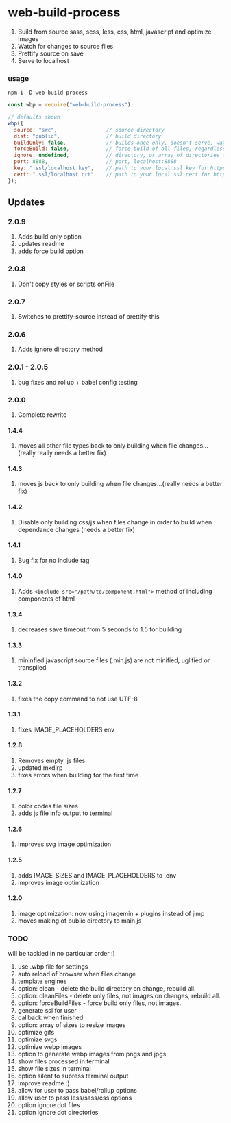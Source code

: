 # web-build-process

1. Build from source sass, scss, less, css, html, javascript and optimize images
2. Watch for changes to source files
3. Prettify source on save
4. Serve to localhost

### usage

`npm i -D web-build-process`

```js
const wbp = require("web-build-process");

// defaults shown
wbp({
  source: "src",                // source directory
  dist: "public",               // build directory
  buildOnly: false,             // builds once only, doesn't serve, watch or prettify
  forceBuild: false,            // force build of all files, regardless if they have changed
  ignore: undefined,            // directory, or array of directories to ignore
  port: 8888,                   // port, localhost:8888
  key: ".ssl/localhost.key",    // path to your local ssl key for https://localhost
  cert: ".ssl/localhost.crt"    // path to your local ssl cert for https://localhost
});
```


## Updates

### 2.0.9

1. Adds build only option
2. updates readme
3. adds force build option

### 2.0.8

1. Don't copy styles or scripts onFile

### 2.0.7

1. Switches to prettify-source instead of prettify-this

### 2.0.6

1. Adds ignore directory method

### 2.0.1 - 2.0.5

1. bug fixes and rollup + babel config testing

### 2.0.0

1. Complete rewrite

#### 1.4.4

1. moves all other file types back to only building when file changes...(really really needs a better fix)

#### 1.4.3

1. moves js back to only building when file changes...(really needs a better fix)

#### 1.4.2

1. Disable only building css/js when files change in order to build when dependance changes (needs a better fix)

#### 1.4.1

1. Bug fix for no include tag

#### 1.4.0

1. Adds `<include src="/path/to/component.html">` method of including components of html

#### 1.3.4

1. decreases save timeout from 5 seconds to 1.5 for building

#### 1.3.3

1. mininfied javascript source files (.min.js) are not minified, uglified or transpiled

#### 1.3.2

1. fixes the copy command to not use UTF-8

#### 1.3.1

1. fixes IMAGE_PLACEHOLDERS env

#### 1.2.8

1. Removes empty .js files
2. updated mkdirp
3. fixes errors when building for the first time

#### 1.2.7

1. color codes file sizes
2. adds js file info output to terminal

#### 1.2.6

1. improves svg image optimization

#### 1.2.5

1. adds IMAGE_SIZES and IMAGE_PLACEHOLDERS to .env
2. improves image optimization

#### 1.2.0

1. image optimization: now using imagemin + plugins instead of jimp
2. moves making of public directory to main.js

### TODO

will be tackled in no particular order :)

1. use .wbp file for settings
2. auto reload of browser when files change
3. template engines
4. option: clean  - delete the build directory on change, rebuild all.
5. option: cleanFiles  - delete only files, not images on changes, rebuild all.
6. option: forceBuildFiles  - force build only files, not images.
7. generate ssl for user
8. callback when finished
9. option: array of sizes to resize images
10. optimize gifs
11. optimize svgs
12. optimize webp images
13. option to generate webp images from pngs and jpgs
14. show files processed in terminal
15. show file sizes in terminal
16. option silent to supress terminal output
17. improve readme :)
18. allow for user to pass babel/rollup options
19. allow user to pass less/sass/css options
20. option ignore dot files
22. option ignore dot directories